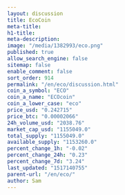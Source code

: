 ```yaml
---
layout: discussion
title: EcoCoin
meta-title: 
h1-title: 
meta-description: 
image: "/media/1382993/eco.png"
published: true
allow_search_engine: false
sitemap: false
enable_comment: false
sort_order: 914
permalink: "/en/eco/discussion.html"
coin_a_symbol: "ECO"
coin_a_name: "ECOcoin"
coin_a_lower_case: "eco"
price_usd: "0.242715"
price_btc: "0.00002066"
24h_volume_usd: "2038.76"
market_cap_usd: "1155049.0"
total_supply: "1155049.0"
available_supply: "1153260.0"
percent_change_1h: "-0.02"
percent_change_24h: "0.23"
percent_change_7d: "3.24"
last_updated: "1517140755"
parent-url: "/en/eco/"
author: Sam
---
```


